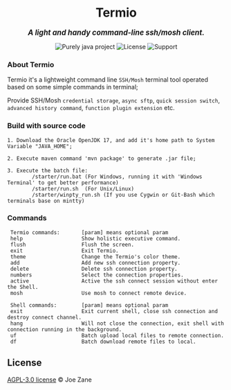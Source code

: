 
<!--
<div align="center" >
    <img src="https://raw.githubusercontent.com/Joezeo/terminatio/8a94449d3ee343151a397fe7b7db4fad212fa00b/github.svg">
</div>
-->

<h1 align="center"> Termio </h1>

<div align="center">

<big>***A light and handy command-line ssh/mosh client.***</big>  

</div>


<div align="center" >

![Purely java project](https://img.shields.io/badge/Language-Java/OracleOpenJDK17-orange) ![License](https://img.shields.io/badge/License-Apache--2.0-red) ![Support](https://img.shields.io/badge/Support-Windows%2FLinux-%2320B2AA) 

</div>

### About Termio
Termio it's a lightweight command line `SSH/Mosh` terminal tool operated based on some simple commands in terminal; 

Provide SSH/Mosh `credential storage`, `async sftp`, `quick session switch`, `advanced history command`, `function plugin extension` etc.

### Build with source code 
```
1. Download the Oracle OpenJDK 17, and add it's home path to System Variable "JAVA_HOME";

2. Execute maven command 'mvn package' to generate .jar file;

3. Execute the batch file: 
        /starter/run.bat (For Windows, running it with 'Windows Terminal' to get better performance)
        /starter/run.sh  (For Unix/Linux)
        /starter/winpty_run.sh (If you use Cygwin or Git-Bash which terminals base on mintty)
```

### Commands
```
 Termio commands:       [param] means optional param
 help                   Show holistic executive command.
 flush                  Flush the screen.
 exit                   Exit Termio.
 theme                  Change the Termio's color theme.
 add                    Add new ssh connection property.
 delete                 Delete ssh connection property.
 numbers                Select the connection properties.
 active                 Active the ssh connect session without enter the Shell.
 mosh                   Use mosh to connect remote device.

 Shell commands:        [param] means optional param
 exit                   Exit current shell, close ssh connection and destroy connect channel.
 hang                   Will not close the connection, exit shell with connection running in the background.
 uf                     Batch upload local files to remote connection.
 df                     Batch download remote files to local.
```

## License
[AGPL-3.0 license](LICENSE) © Joe Zane
